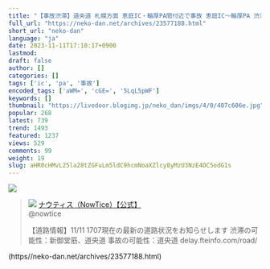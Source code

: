 ```yaml
---
title: "【事故渋滞】道央道 札幌方面 恵庭IC・輪厚PA間付近で事故 恵庭IC〜輪厚PA 渋滞距離 3.0km "
full_url: "https://neko-dan.net/archives/23577188.html"
short_url: "neko-dan"
language: "ja"
date: 2023-11-11T17:10:17+0900
lastmod: 
draft: false
author: []
categories: []
tags: ['ic', 'pa', '事故']
encoded_tags: ['aWM=', 'cGE=', '5LqL5pWF']
keywords: []
thumbnail: "https://livedoor.blogimg.jp/neko_dan/imgs/4/0/407c606e.jpg"
popular: 268
latest: 739
trend: 1493
featured: 1237
views: 529
comments: 99
weight: 19
slug: aHR0cHMvL25la28tZGFuLm5ldC9hcmNoaXZlcy8yMzU3NzE4OC5odG1s
---
```


![](https://livedoor.blogimg.jp/neko_dan/imgs/4/0/407c606e.jpg)

<blockquote id='twibodyr5rTLeGu9T'> <p> <img src='https//livedoor.blogimg.jp/neko_dan/imgs/4/d/4d38a28d.jpg'> <a href='https//twitter.com/nowtice/status/1723250970271133996' target='_blank'>ナウティス（NowTice）【公式】 </a><br> @nowtice </p> <p id='twitextr5rTLeGu9T'> 【道路情報】11/11 1707現在の最新の道路状況をお知らせします 渋滞の可能性：新御堂筋、道央道 事故の可能性：道央道 delay.fteinfo.com/road/ </p> <p> <a href='https//twitter.com/nowtice/status/1723250970271133996' target='_blank'></a> </p> </blockquote> 

(https//neko-dan.net/archives/23577188.html)
